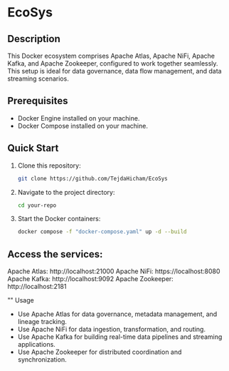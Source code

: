 # EcoSys

## Description

This Docker ecosystem comprises Apache Atlas, Apache NiFi, Apache Kafka, and Apache Zookeeper, configured to work together seamlessly. This setup is ideal for data governance, data flow management, and data streaming scenarios.

## Prerequisites

- Docker Engine installed on your machine.
- Docker Compose installed on your machine.

## Quick Start

1. Clone this repository:

   ```bash
   git clone https://github.com/TejdaHicham/EcoSys

2. Navigate to the project directory:
   ```bash
   cd your-repo

3. Start the Docker containers:
   ```bash
   docker compose -f "docker-compose.yaml" up -d --build
   
## Access the services:

Apache Atlas: http://localhost:21000
Apache NiFi: https://localhost:8080
Apache Kafka: http://localhost:9092
Apache Zookeeper: http://localhost:2181

"" Usage
- Use Apache Atlas for data governance, metadata management, and lineage tracking.
- Use Apache NiFi for data ingestion, transformation, and routing.
- Use Apache Kafka for building real-time data pipelines and streaming applications.
- Use Apache Zookeeper for distributed coordination and synchronization.
